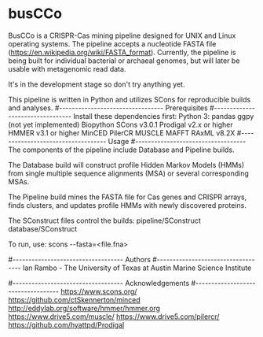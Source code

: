 # busCCo
BusCCo is a CRISPR-Cas mining pipeline designed for UNIX and Linux
operating systems. The pipeline accepts a nucleotide FASTA file
(https://en.wikipedia.org/wiki/FASTA_format). Currently, the pipeline
is being built for individual bacterial or archaeal genomes,
but will later be usable with metagenomic
read data.

It's in the development stage so don't try anything yet.

This pipeline is written in Python and utilizes SCons for reproducible builds and analyses.
#---------------------------------
Prerequisites
#---------------------------------
Install these dependencies first:
Python 3:
    pandas
    ggpy (not yet implemented)
    Biopython
SCons v3.0.1
Prodigal v2.x or higher
HMMER v3.1 or higher
MinCED
PilerCR
MUSCLE
MAFFT
RAxML v8.2X
#-----------------------------------
Usage
#-----------------------------------
The components of the pipeline include
Database and Pipeline builds.

The Database build will construct
profile Hidden Markov Models (HMMs) from
single multiple sequence alignments (MSA) or
several corresponding MSAs.

The Pipeline build mines the FASTA file
for Cas genes and CRISPR arrays, finds clusters,
and updates profile HMMs with newly discovered proteins.

The SConstruct files control the builds:
pipeline/SConstruct
database/SConstruct

To run, use:
scons --fasta=<file.fna>

#-----------------------------------
Authors
#-----------------------------------
Ian Rambo - The University of Texas at Austin Marine Science Institute

#-----------------------------------
Acknowledgements
#-----------------------------------
https://www.scons.org/
https://github.com/ctSkennerton/minced
http://eddylab.org/software/hmmer/hmmer.org
https://www.drive5.com/muscle/
https://www.drive5.com/pilercr/
https://github.com/hyattpd/Prodigal
